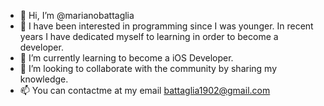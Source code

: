 - 👋 Hi, I’m @marianobattaglia
- 👀 I have been interested in programming since I was younger. In recent years I have dedicated myself to learning in order to become a developer.
- 🌱 I’m currently learning to become a iOS Developer.
- 💞️ I’m looking to collaborate with the community by sharing my knowledge.
- 📫 You can contactme at my email battaglia1902@gmail.com
